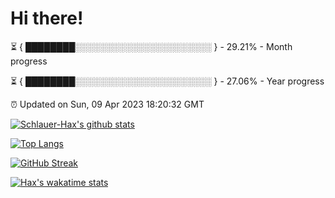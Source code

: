 # Hi there!

⏳ { ████████░░░░░░░░░░░░░░░░░░░░░░ } - 29.21% - Month progress

⏳ { ████████░░░░░░░░░░░░░░░░░░░░░░ } - 27.06% - Year progress

⏰ Updated on Sun, 09 Apr 2023 18:20:32 GMT


[![Schlauer-Hax's github stats](https://github-readme-stats.vercel.app/api?username=Schlauer-Hax&show_icons=true&theme=dark&count_private=true)](https://github.com/Schlauer-Hax)


[![Top Langs](https://github-readme-stats.vercel.app/api/top-langs/?username=Schlauer-Hax&layout=compact&theme=dark)](https://github.com/Schlauer-Hax?tab=repositories)

[![GitHub Streak](https://streak-stats.demolab.com?user=Schlauer-Hax&theme=dark)](https://git.io/streak-stats)

[![Hax's wakatime stats](https://github-readme-stats.vercel.app/api/wakatime?username=Hax&theme=dark)](https://wakatime.com/@Hax)

